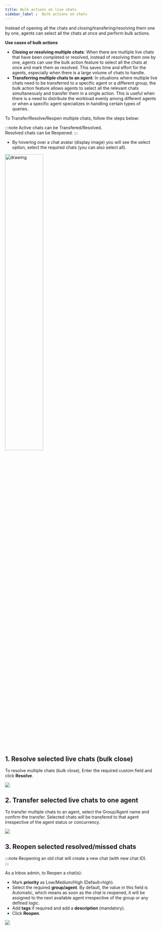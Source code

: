 ```yaml
---
title: Bulk actions on live chats
sidebar_label :  Bulk actions on chats
---
```


Instead of opening all the chats and closing/transfering/resolving them one by one, agents can select all the chats at once and perform bulk actions. 

**Use cases of bulk actions**      
   
- **Closing or resolving multiple chats**: When there are multiple live chats that have been completed or resolved, instead of resolving them one by one, agents can use the bulk action feature to select all the chats at once and mark them as resolved. This saves time and effort for the agents, especially when there is a large volume of chats to handle.
- **Transferring multiple chats to an agent**: In situations where multiple live chats need to be transferred to a specific agent or a different group, the bulk action feature allows agents to select all the relevant chats simultaneously and transfer them in a single action. This is useful when there is a need to distribute the workload evenly among different agents or when a specific agent specializes in handling certain types of queries.


To Transfer/Resolve/Reopen multiple chats, follow the steps below: 

:::note 
Active chats can be Transfered/Resolved.   
Resolved chats can be Reopened.
:::

- By hovering over a chat avatar (display image) you will see the select option, select the required chats (you can also select all).

<img src="https://i.imgur.com/7b4DlPw.png" alt="drawing" width="50%"/>   

## 1. Resolve selected live chats (bulk close)   

To resolve multiple chats (bulk close), Enter the required custom field and click **Resolve**.   

![](https://i.imgur.com/TL55Szx.png)


## 2. Transfer selected live chats to one agent 

To transfer multiple chats to an agent, select the Group/Agent name and confirm the transfer. Selected chats will be transfered to that agent irrespective of the agent status or concurrency. 

![](https://i.imgur.com/nivfDTH.png)

## 3. Reopen selected resolved/missed chats 
 
:::note
Reopening an old chat will create a new chat (with new chat ID).     
:::

As a Inbox admin, to Reopen a chat(s):
- Mark **priority** as Low/Medium/High (Default=high).
- Select the required **group/agent**. By default, the value in this field is Automatic, which means as soon as the chat is reopened, it will be assigned to the next available agent irrespective of the group or any defined logic. 
- Add **tags** if required and add a **description** (mandatory). 
- Click **Reopen**.

![](https://i.imgur.com/OVNAirZ.png)


